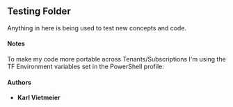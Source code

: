 ## Testing Folder 

Anything in here is being used to test new concepts and code.

#### Notes

To make my code more portable across Tenants/Subscriptions I'm using the TF Environment variables set in the PowerShell profile:  

#### Authors

* **Karl Vietmeier**
